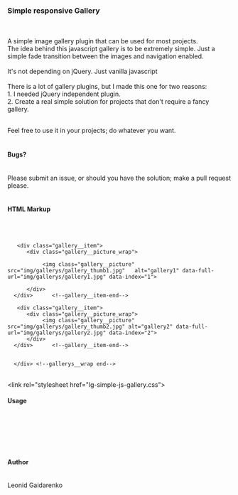 <h3>Simple responsive Gallery</h3><br><br>
A simple image gallery plugin that can be used for most projects.<br> 
The idea behind this javascript gallery is to be extremely simple. Just a simple fade transition between the images and navigation enabled.<br><br>
It's not depending on jQuery. Just vanilla javascript<br><br>
There is a lot of gallery plugins, but I made this one for two reasons:<br>
1.	I needed jQuery independent plugin.<br>
2.	Create a real simple solution for projects that don't require a fancy gallery.<br><br>

Feel free to use it in your projects; do whatever you want.<br><br>

<h4>Bugs?</h4><br>
Please submit an issue, or should you have the solution; make a pull request please.<br><br>
<h4>HTML Markup</h4><br><br>
      <div class="gallerys__wrap"> 
         
       <div class="gallery__item">
          <div class="gallery__picture_wrap">
              
               <img class="gallery__picture"  src="img/gallerys/gallery_thumb1.jpg"   alt="gallery1" data-full-url="img/gallerys/gallery1.jpg" data-index="1">
               
          </div>   
      </div>      <!--gallery__item-end-->
      
       <div class="gallery__item">
          <div class="gallery__picture_wrap">
               <img class="gallery__picture"  src="img/gallerys/gallery_thumb2.jpg" alt="gallery2" data-full-url="img/gallerys/gallery2.jpg" data-index="2">
          </div>   
      </div>      <!--gallery__item-end-->
      
                      
      </div> <!--gallerys__wrap end-->
<br><link rel="stylesheet href="lg-simple-js-gallery.css"><br>
<h4>Usage</h4><br><br><link rel="stylesheet href="lg-simple-js-gallery.css">



<script type="text/javascript" src="lg-simple-js-gallery.js "></script>

<br><br>

<h4>Author</h4><br>
Leonid Gaidarenko
